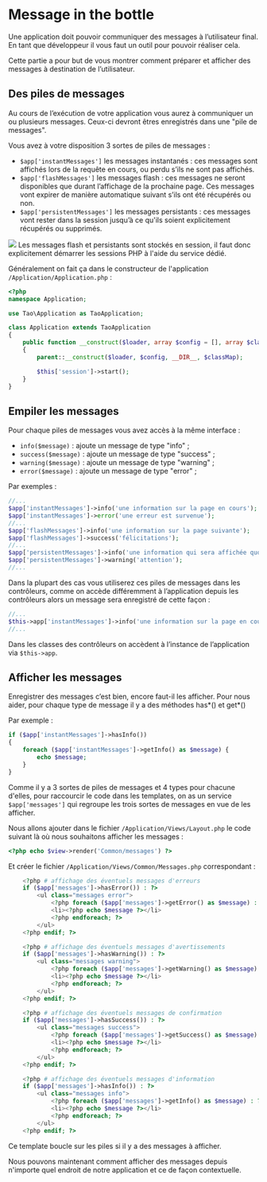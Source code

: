 # Message in the bottle

Une application doit pouvoir communiquer des messages à l’utilisateur final. En tant que développeur il vous faut un outil pour pouvoir réaliser cela.

Cette partie a pour but de vous montrer comment préparer et afficher des messages à destination de l’utilisateur.

## Des piles de messages

Au cours de l’exécution de votre application vous aurez à communiquer un ou plusieurs messages. Ceux-ci devront êtres enregistrés dans une "pile de messages".

Vous avez à votre disposition 3 sortes de piles de messages :

* `$app['instantMessages']` les messages instantanés : ces messages sont affichés lors de la requête en cours, ou perdu s’ils ne sont pas affichés.
* `$app['flashMessages']` les messages flash : ces messages ne seront disponibles que durant l’affichage de la prochaine page. Ces messages vont expirer de manière automatique suivant s’ils ont été récupérés ou non.
* `$app['persistentMessages']` les messages persistants : ces messages vont rester dans la session jusqu’à ce qu'ils soient explicitement récupérés ou supprimés.

![](https://raw.githubusercontent.com/forxer/tao-tuto/master/book/assets/emblem-important.png) Les messages flash et persistants sont stockés en session, il faut donc explicitement démarrer les sessions PHP à l'aide du service dédié.

Généralement on fait ça dans le constructeur de l'application `/Application/Application.php` :

```php
<?php
namespace Application;

use Tao\Application as TaoApplication;

class Application extends TaoApplication
{
	public function __construct($loader, array $config = [], array $classMap = [])
	{
		parent::__construct($loader, $config, __DIR__, $classMap);

		$this['session']->start();
	}
}
```

## Empiler les messages

Pour chaque piles de messages vous avez accès à la même interface :

* `info($message)` : ajoute un message de type "info" ;
* `success($message)` : ajoute un message de type "success" ;
* `warning($message)` : ajoute un message de type "warning" ;
* `error($message)` : ajoute un message de type "error" ;

Par exemples :

```php
//...
$app['instantMessages']->info('une information sur la page en cours');
$app['instantMessages']->error('une erreur est survenue');
//...
$app['flashMessages']->info('une information sur la page suivante');
$app['flashMessages']->success('félicitations');
//...
$app['persistentMessages']->info('une information qui sera affichée quoi qu’il arrive');
$app['persistentMessages']->warning('attention');
//...
```

Dans la plupart des cas vous utiliserez ces piles de messages dans les contrôleurs, comme on accède différemment à l’application depuis les contrôleurs alors un message sera enregistré de cette façon :

```php
//...
$this->app['instantMessages']->info('une information sur la page en cours');
//...
```

Dans les classes des contrôleurs on accèdent à l’instance de l’application via `$this->app`.

## Afficher les messages

Enregistrer des messages c’est bien, encore faut-il les afficher. Pour nous aider, pour chaque type de message il y a des méthodes has*() et get*()

Par exemple :

```php
if ($app['instantMessages']->hasInfo())
{
	foreach ($app['instantMessages']->getInfo() as $message) {
		echo $message;
	}
}
```

Comme il y a 3 sortes de piles de messages et 4 types pour chacune d'elles, pour raccourcir le code dans les templates, on as un service `$app['messages']` qui regroupe les trois sortes de messages en vue de les afficher.

Nous allons ajouter dans le fichier `/Application/Views/Layout.php` le code suivant là où nous souhaitons afficher les messages :

```php
<?php echo $view->render('Common/messages') ?>
```
Et créer le fichier `/Application/Views/Common/Messages.php` correspondant :

```php
	<?php # affichage des éventuels messages d'erreurs
	if ($app['messages']->hasError()) : ?>
		<ul class="messages error">
			<?php foreach ($app['messages']->getError() as $message) : ?>
			<li><?php echo $message ?></li>
			<?php endforeach; ?>
		</ul>
	<?php endif; ?>

	<?php # affichage des éventuels messages d'avertissements
	if ($app['messages']->hasWarning()) : ?>
		<ul class="messages warning">
			<?php foreach ($app['messages']->getWarning() as $message) : ?>
			<li><?php echo $message ?></li>
			<?php endforeach; ?>
		</ul>
	<?php endif; ?>

	<?php # affichage des éventuels messages de confirmation
	if ($app['messages']->hasSuccess()) : ?>
		<ul class="messages success">
			<?php foreach ($app['messages']->getSuccess() as $message) : ?>
			<li><?php echo $message ?></li>
			<?php endforeach; ?>
		</ul>
	<?php endif; ?>

	<?php # affichage des éventuels messages d'information
	if ($app['messages']->hasInfo()) : ?>
		<ul class="messages info">
			<?php foreach ($app['messages']->getInfo() as $message) : ?>
			<li><?php echo $message ?></li>
			<?php endforeach; ?>
		</ul>
	<?php endif; ?>
```

Ce template boucle sur les piles si il y a des messages à afficher.

Nous pouvons maintenant comment afficher des messages depuis n'importe quel endroit de notre application et ce de façon contextuelle.
